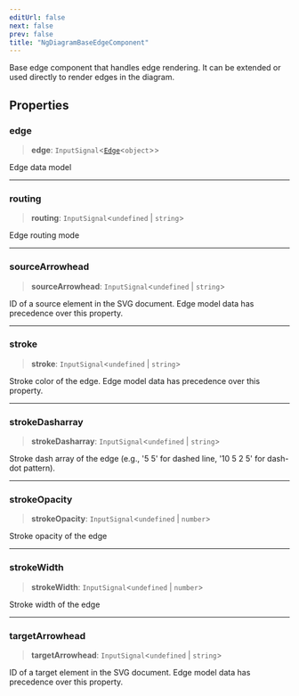 ```yaml
---
editUrl: false
next: false
prev: false
title: "NgDiagramBaseEdgeComponent"
---
```


Base edge component that handles edge rendering.
It can be extended or used directly to render edges in the diagram.

## Properties

### edge

> **edge**: `InputSignal`\<[`Edge`](/docs/api/types/edge/)\<`object`\>\>

Edge data model

***

### routing

> **routing**: `InputSignal`\<`undefined` \| `string`\>

Edge routing mode

***

### sourceArrowhead

> **sourceArrowhead**: `InputSignal`\<`undefined` \| `string`\>

ID of a source <marker> element in the SVG document. Edge model data has precedence over this property.

***

### stroke

> **stroke**: `InputSignal`\<`undefined` \| `string`\>

Stroke color of the edge. Edge model data has precedence over this property.

***

### strokeDasharray

> **strokeDasharray**: `InputSignal`\<`undefined` \| `string`\>

Stroke dash array of the edge (e.g., '5 5' for dashed line, '10 5 2 5' for dash-dot pattern).

***

### strokeOpacity

> **strokeOpacity**: `InputSignal`\<`undefined` \| `number`\>

Stroke opacity of the edge

***

### strokeWidth

> **strokeWidth**: `InputSignal`\<`undefined` \| `number`\>

Stroke width of the edge

***

### targetArrowhead

> **targetArrowhead**: `InputSignal`\<`undefined` \| `string`\>

ID of a target <marker> element in the SVG document. Edge model data has precedence over this property.
